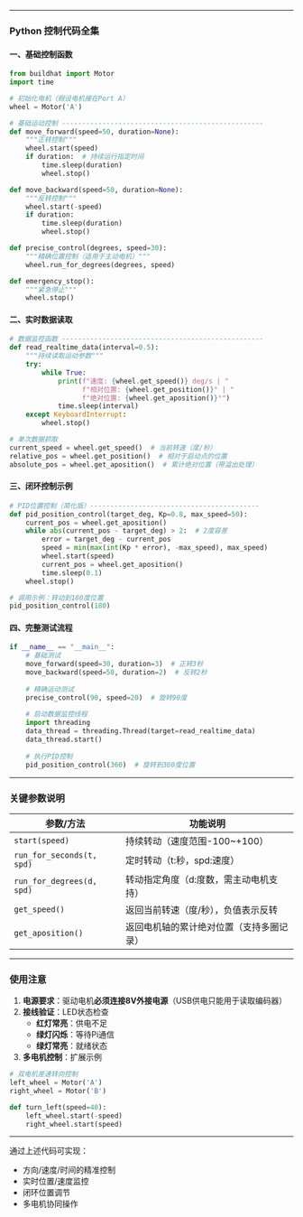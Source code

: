 

---

### **Python 控制代码全集**

#### **一、基础控制函数**
```python
from buildhat import Motor
import time

# 初始化电机（假设电机接在Port A）
wheel = Motor('A')

# 基础运动控制 --------------------------------------------------
def move_forward(speed=50, duration=None):
    """正转控制"""
    wheel.start(speed)
    if duration:  # 持续运行指定时间
        time.sleep(duration)
        wheel.stop()

def move_backward(speed=50, duration=None):
    """反转控制"""
    wheel.start(-speed)
    if duration:
        time.sleep(duration)
        wheel.stop()

def precise_control(degrees, speed=30):
    """精确位置控制（适用于主动电机）"""
    wheel.run_for_degrees(degrees, speed)

def emergency_stop():
    """紧急停止"""
    wheel.stop()
```

#### **二、实时数据读取**
```python
# 数据监控函数 --------------------------------------------------
def read_realtime_data(interval=0.5):
    """持续读取运动参数"""
    try:
        while True:
            print(f"速度: {wheel.get_speed()} deg/s | "
                  f"相对位置: {wheel.get_position()}° | "
                  f"绝对位置: {wheel.get_aposition()}°")
            time.sleep(interval)
    except KeyboardInterrupt:
        wheel.stop()

# 单次数据抓取
current_speed = wheel.get_speed()  # 当前转速（度/秒）
relative_pos = wheel.get_position()  # 相对于启动点的位置
absolute_pos = wheel.get_aposition()  # 累计绝对位置（带溢出处理）
```

#### **三、闭环控制示例**
```python
# PID位置控制（简化版）------------------------------------------
def pid_position_control(target_deg, Kp=0.8, max_speed=50):
    current_pos = wheel.get_aposition()
    while abs(current_pos - target_deg) > 2:  # 2度容差
        error = target_deg - current_pos
        speed = min(max(int(Kp * error), -max_speed), max_speed)
        wheel.start(speed)
        current_pos = wheel.get_aposition()
        time.sleep(0.1)
    wheel.stop()

# 调用示例：转动到180度位置
pid_position_control(180)
```

#### **四、完整测试流程**
```python
if __name__ == "__main__":
    # 基础测试
    move_forward(speed=30, duration=3)  # 正转3秒
    move_backward(speed=50, duration=2)  # 反转2秒
    
    # 精确运动测试
    precise_control(90, speed=20)  # 旋转90度
    
    # 启动数据监控线程
    import threading
    data_thread = threading.Thread(target=read_realtime_data)
    data_thread.start()
    
    # 执行PID控制
    pid_position_control(360)  # 旋转到360度位置
```

---

### **关键参数说明**
| 参数/方法                 | 功能说明                                                                 |
|--------------------------|-------------------------------------------------------------------------|
| `start(speed)`           | 持续转动（速度范围-100~+100）                                            |
| `run_for_seconds(t, spd)`| 定时转动（t:秒，spd:速度）                                               |
| `run_for_degrees(d, spd)`| 转动指定角度（d:度数，需主动电机支持）                                    |
| `get_speed()`            | 返回当前转速（度/秒），负值表示反转                                       |
| `get_aposition()`        | 返回电机轴的累计绝对位置（支持多圈记录）                                  |

---

### **使用注意**
1. **电源要求**：驱动电机**必须连接8V外接电源**（USB供电只能用于读取编码器）
2. **接线验证**：LED状态检查
   - **红灯常亮**：供电不足
   - **绿灯闪烁**：等待Pi通信
   - **绿灯常亮**：就绪状态
3. **多电机控制**：扩展示例
```python
# 双电机差速转向控制
left_wheel = Motor('A')
right_wheel = Motor('B')

def turn_left(speed=40):
    left_wheel.start(-speed)
    right_wheel.start(speed)
```

---

通过上述代码可实现：
- 方向/速度/时间的精准控制
- 实时位置/速度监控
- 闭环位置调节
- 多电机协同操作